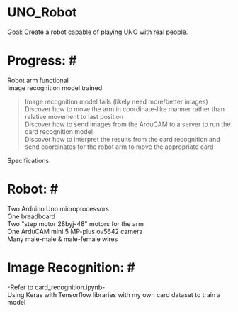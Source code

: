 # UNO_Robot
Goal: Create a robot capable of playing UNO with real people.</br>

# Progress: #</br>
Robot arm functional</br>
Image recognition model trained</br>
> Image recognition model fails (likely need more/better images)</br>
> Discover how to move the arm in coordinate-like manner rather than relative movement to last position</br>
> Discover how to send images from the ArduCAM to a server to run the card recognition model</br>
> Discover how to interpret the results from the card recognition and send coordinates for the robot arm to move the appropriate card</br>

Specifications:</br>
# Robot: #</br>
Two Arduino Uno microprocessors</br>
One breadboard</br>
Two "step motor 28byj-48" motors for the arm</br>
One ArduCAM mini 5 MP-plus ov5642 camera</br>
Many male-male & male-female wires</br>

# Image Recognition: #</br>
-Refer to card_recognition.ipynb-</br>
Using Keras with Tensorflow libraries with my own card dataset to train a model</br>
